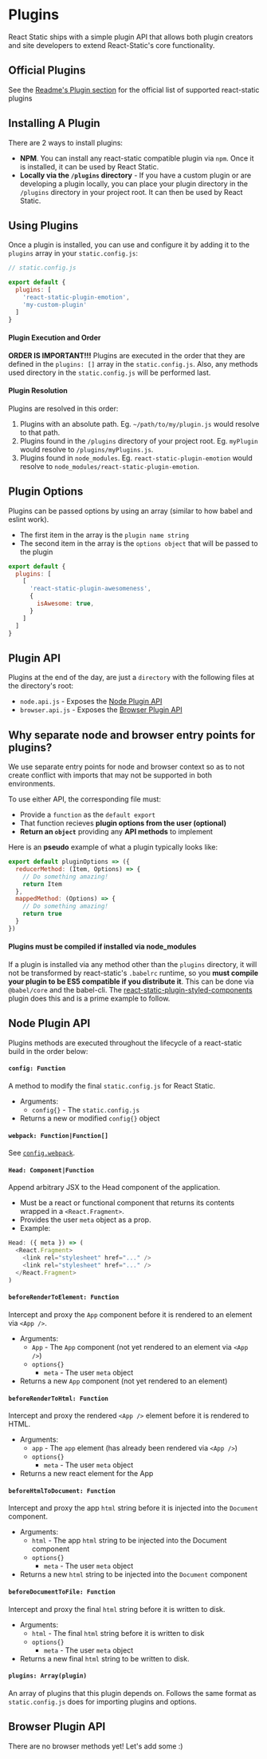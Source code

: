 # Plugins

React Static ships with a simple plugin API that allows both plugin creators and site developers to extend React-Static's core functionality.

## Official Plugins

See the [Readme's Plugin section](/README.md#plugins) for the official list of supported react-static plugins

## Installing A Plugin

There are 2 ways to install plugins:

- **NPM**. You can install any react-static compatible plugin via `npm`. Once it is installed, it can be used by React Static.
- **Locally via the `/plugins` directory** - If you have a custom plugin or are developing a plugin locally, you can place your plugin directory in the `/plugins` directory in your project root. It can then be used by React Static.

## Using Plugins

Once a plugin is installed, you can use and configure it by adding it to the `plugins` array in your `static.config.js`:

```javascript
// static.config.js

export default {
  plugins: [
    'react-static-plugin-emotion',
    'my-custom-plugin'
  ]
}
```

#### Plugin Execution and Order

**ORDER IS IMPORTANT!!!** Plugins are executed in the order that they are defined in the `plugins: []` array in the `static.config.js`. Also, any methods used directory in the `static.config.js` will be performed last.

#### Plugin Resolution
Plugins are resolved in this order:

1.  Plugins with an absolute path. Eg. `~/path/to/my/plugin.js` would resolve to that path.
2.  Plugins found in the `/plugins` directory of your project root. Eg. `myPlugin` would resolve to `/plugins/myPlugins.js`.
3.  Plugins found in `node_modules`. Eg. `react-static-plugin-emotion` would resolve to `node_modules/react-static-plugin-emotion`.

## Plugin Options

Plugins can be passed options by using an array (similar to how babel and eslint work).
- The first item in the array is the `plugin name string`
- The second item in the array is the `options object` that will be passed to the plugin

```javascript
export default {
  plugins: [
    [
      'react-static-plugin-awesomeness',
      {
        isAwesome: true,
      }
    ]
  ]
}
```

## Plugin API

Plugins at the end of the day, are just a `directory` with the following files at the directory's root:
- `node.api.js` - Exposes the [Node Plugin API](#node-plugin-api)
- `browser.api.js` - Exposes the [Browser Plugin API](#browser-plugin-api)

## Why separate node and browser entry points for plugins?
We use separate entry points for node and browser context so as to not create conflict with imports that may not be supported in both environments.

To use either API, the corresponding file must:
- Provide a `function` as the `default export`
- That function recieves **plugin options from the user (optional)**
- **Return an `object`** providing any **API methods** to implement

Here is an **pseudo** example of what a plugin typically looks like:

```javascript
export default pluginOptions => ({
  reducerMethod: (Item, Options) => {
    // Do something amazing!
    return Item
  },
  mappedMethod: (Options) => {
    // Do something amazing!
    return true
  }
})
```

#### Plugins must be compiled if installed via node_modules

If a plugin is installed via any method other than the `plugins` directory, it will not be transformed by react-static's `.babelrc` runtime, so you **must compile your plugin to be ES5 compatible if you distribute it**. This can be done via `@babel/core` and the babel-cli. The [react-static-plugin-styled-components](https://github.com/nozzle/react-static-plugin-styled-components) plugin does this and is a prime example to follow.

## Node Plugin API

Plugins methods are executed throughout the lifecycle of a react-static build in the order below:

#### `config: Function`

A method to modify the final `static.config.js` for React Static.

- Arguments:
  - `config{}` - The `static.config.js`
- Returns a new or modified `config{}` object

#### `webpack: Function|Function[]`

See [`config.webpack`](/docs/config/#webpack).

#### `Head: Component|Function`

Append arbitrary JSX to the Head component of the application.

- Must be a react or functional component that returns its contents wrapped in a `<React.Fragment>`.
- Provides the user `meta` object as a prop.
- Example:

```javascript
Head: ({ meta }) => (
  <React.Fragment>
    <link rel="stylesheet" href="..." />
    <link rel="stylesheet" href="..." />
  </React.Fragment>
)
```

#### `beforeRenderToElement: Function`

Intercept and proxy the `App` component before it is rendered to an element via `<App />`.

- Arguments:
  - `App` - The `App` component (not yet rendered to an element via `<App />`)
  - `options{}`
    - `meta` - The user `meta` object
- Returns a new `App` component (not yet rendered to an element)

#### `beforeRenderToHtml: Function`

Intercept and proxy the rendered `<App />` element before it is rendered to HTML.

- Arguments:
  - `app` - The `app` element (has already been rendered via `<App />`)
  - `options{}`
    - `meta` - The user `meta` object
- Returns a new react element for the App

#### `beforeHtmlToDocument: Function`

Intercept and proxy the app `html` string before it is injected into the `Document` component.

- Arguments:
  - `html` - The app `html` string to be injected into the Document component
  - `options{}`
    - `meta` - The user `meta` object
- Returns a new `html` string to be injected into the `Document` component

#### `beforeDocumentToFile: Function`

Intercept and proxy the final `html` string before it is written to disk.

- Arguments:
  - `html` - The final `html` string before it is written to disk
  - `options{}`
    - `meta` - The user `meta` object
- Returns a new final `html` string to be written to disk.

#### `plugins: Array(plugin)`

An array of plugins that this plugin depends on. Follows the same format as `static.config.js` does for importing plugins and options.

## Browser Plugin API

There are no browser methods yet! Let's add some :)
